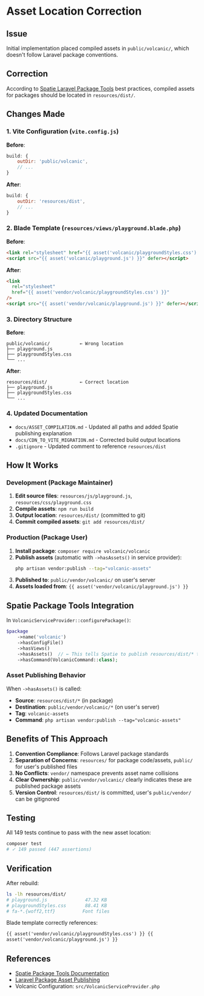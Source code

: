 # Asset Location Correction

## Issue

Initial implementation placed compiled assets in `public/volcanic/`, which doesn't follow Laravel package conventions.

## Correction

According to [Spatie Laravel Package Tools](https://github.com/spatie/laravel-package-tools) best practices, compiled assets for packages should be located in `resources/dist/`.

## Changes Made

### 1. Vite Configuration (`vite.config.js`)

**Before**:

```javascript
build: {
    outDir: 'public/volcanic',
    // ...
}
```

**After**:

```javascript
build: {
    outDir: 'resources/dist',
    // ...
}
```

### 2. Blade Template (`resources/views/playground.blade.php`)

**Before**:

```html
<link rel="stylesheet" href="{{ asset('volcanic/playgroundStyles.css') }}" />
<script src="{{ asset('volcanic/playground.js') }}" defer></script>
```

**After**:

```html
<link
  rel="stylesheet"
  href="{{ asset('vendor/volcanic/playgroundStyles.css') }}"
/>
<script src="{{ asset('vendor/volcanic/playground.js') }}" defer></script>
```

### 3. Directory Structure

**Before**:

```
public/volcanic/           ← Wrong location
├── playground.js
├── playgroundStyles.css
└── ...
```

**After**:

```
resources/dist/            ← Correct location
├── playground.js
├── playgroundStyles.css
└── ...
```

### 4. Updated Documentation

- `docs/ASSET_COMPILATION.md` - Updated all paths and added Spatie publishing explanation
- `docs/CDN_TO_VITE_MIGRATION.md` - Corrected build output locations
- `.gitignore` - Updated comment to reference `resources/dist`

## How It Works

### Development (Package Maintainer)

1. **Edit source files**: `resources/js/playground.js`, `resources/css/playground.css`
2. **Compile assets**: `npm run build`
3. **Output location**: `resources/dist/` (committed to git)
4. **Commit compiled assets**: `git add resources/dist/`

### Production (Package User)

1. **Install package**: `composer require volcanic/volcanic`
2. **Publish assets** (automatic with `->hasAssets()` in service provider):
   ```bash
   php artisan vendor:publish --tag="volcanic-assets"
   ```
3. **Published to**: `public/vendor/volcanic/` on user's server
4. **Assets loaded from**: `{{ asset('vendor/volcanic/playground.js') }}`

## Spatie Package Tools Integration

In `VolcanicServiceProvider::configurePackage()`:

```php
$package
    ->name('volcanic')
    ->hasConfigFile()
    ->hasViews()
    ->hasAssets()  // ← This tells Spatie to publish resources/dist/* to public/vendor/volcanic/
    ->hasCommand(VolcanicCommand::class);
```

### Asset Publishing Behavior

When `->hasAssets()` is called:

- **Source**: `resources/dist/*` (in package)
- **Destination**: `public/vendor/volcanic/*` (on user's server)
- **Tag**: `volcanic-assets`
- **Command**: `php artisan vendor:publish --tag="volcanic-assets"`

## Benefits of This Approach

1. **Convention Compliance**: Follows Laravel package standards
2. **Separation of Concerns**: `resources/` for package code/assets, `public/` for user's published files
3. **No Conflicts**: `vendor/` namespace prevents asset name collisions
4. **Clear Ownership**: `public/vendor/volcanic/` clearly indicates these are published package assets
5. **Version Control**: `resources/dist/` is committed, user's `public/vendor/` can be gitignored

## Testing

All 149 tests continue to pass with the new asset location:

```bash
composer test
# ✓ 149 passed (447 assertions)
```

## Verification

After rebuild:

```bash
ls -lh resources/dist/
# playground.js              47.32 KB
# playgroundStyles.css       88.41 KB
# fa-*.{woff2,ttf}          Font files
```

Blade template correctly references:

```html
{{ asset('vendor/volcanic/playgroundStyles.css') }} {{
asset('vendor/volcanic/playground.js') }}
```

## References

- [Spatie Package Tools Documentation](https://github.com/spatie/laravel-package-tools)
- [Laravel Package Asset Publishing](https://laravel.com/docs/packages#public-assets)
- Volcanic Configuration: `src/VolcanicServiceProvider.php`

